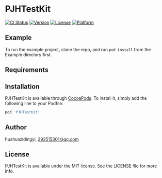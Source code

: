 # PJHTestKit

[![CI Status](https://img.shields.io/travis/huahuazidingyi/PJHTestKit.svg?style=flat)](https://travis-ci.org/huahuazidingyi/PJHTestKit)
[![Version](https://img.shields.io/cocoapods/v/PJHTestKit.svg?style=flat)](https://cocoapods.org/pods/PJHTestKit)
[![License](https://img.shields.io/cocoapods/l/PJHTestKit.svg?style=flat)](https://cocoapods.org/pods/PJHTestKit)
[![Platform](https://img.shields.io/cocoapods/p/PJHTestKit.svg?style=flat)](https://cocoapods.org/pods/PJHTestKit)

## Example

To run the example project, clone the repo, and run `pod install` from the Example directory first.

## Requirements

## Installation

PJHTestKit is available through [CocoaPods](https://cocoapods.org). To install
it, simply add the following line to your Podfile:

```ruby
pod 'PJHTestKit'
```

## Author

huahuazidingyi, 292515301@qq.com

## License

PJHTestKit is available under the MIT license. See the LICENSE file for more info.
